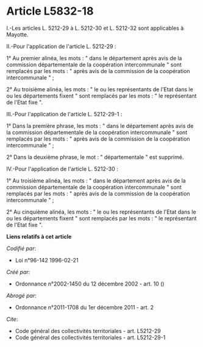 # Article L5832-18

I.-Les articles L. 5212-29 à L. 5212-30 et L. 5212-32 sont applicables à Mayotte. 

II.-Pour l'application de l'article L. 5212-29 : 

1° Au premier alinéa, les mots : " dans le département après avis de la commission départementale de la coopération
intercommunale " sont remplacés par les mots : " après avis de la commission de la coopération intercommunale " ; 

2° Au troisième alinéa, les mots : " le ou les représentants de l'Etat dans le ou les départements fixent " sont remplacés
par les mots : " le représentant de l'Etat fixe ". 

III.-Pour l'application de l'article L. 5212-29-1 : 

1° Dans la première phrase, les mots : " dans le département après avis de la commission départementale de la coopération
intercommunale " sont remplacés par les mots : " après avis de la commission de la coopération intercommunale " ; 

2° Dans la deuxième phrase, le mot : " départementale " est supprimé. 

IV.-Pour l'application de l'article L. 5212-30 : 

1° Au troisième alinéa, les mots : " dans le département après avis de la commission départementale de la coopération
intercommunale " sont remplacés par les mots : " après avis de la commission de la coopération intercommunale " ; 

2° Au cinquième alinéa, les mots : " le ou les représentants de l'Etat dans le ou les départements fixent " sont remplacés
par les mots : " le représentant de l'Etat fixe ".

**Liens relatifs à cet article**

_Codifié par_:

  - Loi n°96-142 1996-02-21

_Créé par_:

  - Ordonnance n°2002-1450 du 12 décembre 2002 - art. 10 ()

_Abrogé par_:

  - Ordonnance n°2011-1708 du 1er décembre 2011 - art. 2

_Cite_:

  - Code général des collectivités territoriales - art. L5212-29
  - Code général des collectivités territoriales - art. L5212-29-1
